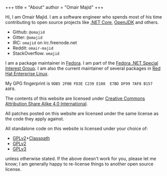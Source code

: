+++
title = "About"
author = "Omair Majid"
+++

Hi, I am Omair Majid. I am a software engineer who spends most of his
time contributing to open source projects like [.NET
Core](https://github.com/dotnet/core),
[OpenJDK](http://openjdk.java.net/) and others.

- Github: `@omajid`
- Gitter: `@omajid`
- IRC: `omajid` on irc.freenode.net
- Reddit: `omair-majid`
- StackOverflow: `omajid`

I am a package maintainer in [Fedora](http://www.fedoraproject.org). I
am part of the [Fedora .NET Special Interest
Group](https://fedoraproject.org/wiki/SIGs/DotNet). I am also the
current maintainer of several packages in [Red Hat Enterprise
Linux](http://www.redhat.com/rhel/).

My GPG fingerprint is `9DB5 2F0B FD3E C239 E108  E7BD DF99 7AF8 B157 A9F0`.
  
The contents of this website are licensed under [Creative Commons
Attribution Share Alike 4.0
International](https://creativecommons.org/licenses/by-sa/4.0/).

All patches posted on this website are licensed under the same license
as the code they apply against.

All standalone code on this website is licensed under your choice of:

- [GPLv2](http://www.gnu.org/licenses/gpl-2.0.html)+[Classpath](http://www.gnu.org/software/classpath/license.html)
- [GPLv2](http://www.gnu.org/licenses/gpl-2.0.html)
- [GPLv3](http://www.gnu.org/licenses/gpl-3.0.html)

unless otherwise stated. If the above doesn't work for you, please let
me know; I am generally happy to re-license things to another open
source license.
